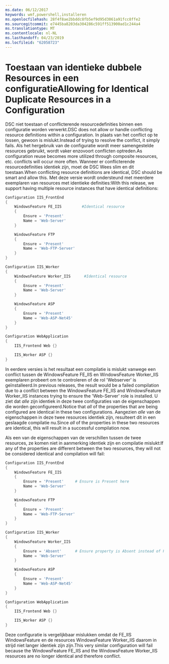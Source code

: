 ```yaml
---
ms.date: 06/12/2017
keywords: wmf,powershell,installeren
ms.openlocfilehash: 28f4f8ae2bbddc8fb5ef9d95d3061a91fcc8ffe2
ms.sourcegitcommit: e7445ba8203da304286c591ff513900ad1c244a4
ms.translationtype: MT
ms.contentlocale: nl-NL
ms.lasthandoff: 04/23/2019
ms.locfileid: "62058723"
---
```

# <a name="allowing-for-identical-duplicate-resources-in-a-configuration"></a><span data-ttu-id="73ebb-102">Toestaan van identieke dubbele Resources in een configuratie</span><span class="sxs-lookup"><span data-stu-id="73ebb-102">Allowing for Identical Duplicate Resources in a Configuration</span></span>

<span data-ttu-id="73ebb-103">DSC niet toestaan of conflicterende resourcedefinities binnen een configuratie worden verwerkt.</span><span class="sxs-lookup"><span data-stu-id="73ebb-103">DSC does not allow or handle conflicting resource definitions within a configuration.</span></span> <span data-ttu-id="73ebb-104">In plaats van het conflict op te lossen, gewoon is mislukt.</span><span class="sxs-lookup"><span data-stu-id="73ebb-104">Instead of trying to resolve the conflict, it simply fails.</span></span> <span data-ttu-id="73ebb-105">Als het hergebruik van de configuratie wordt meer samengestelde resources gebruikt, wordt vaker enzovoort conflicten optreden.</span><span class="sxs-lookup"><span data-stu-id="73ebb-105">As configuration reuse becomes more utilized through composite resources, etc. conflicts will occur more often.</span></span> <span data-ttu-id="73ebb-106">Wanneer er conflicterende resourcedefinities identiek zijn, moet de DSC Wees slim en dit toestaan.</span><span class="sxs-lookup"><span data-stu-id="73ebb-106">When conflicting resource definitions are identical, DSC should be smart and allow this.</span></span> <span data-ttu-id="73ebb-107">Met deze versie wordt ondersteund met meerdere exemplaren van resources met identieke definities:</span><span class="sxs-lookup"><span data-stu-id="73ebb-107">With this release, we support having multiple resource instances that have identical definitions:</span></span>

```powershell
Configuration IIS_FrontEnd
{
    WindowsFeature FE_IIS         #Identical resource
    {
        Ensure = 'Present'
        Name = 'Web-Server'
    }

    WindowsFeature FTP
    {
        Ensure = 'Present'
        Name = 'Web-FTP-Server'
    }
}

Configuration IIS_Worker
{
    WindowsFeature Worker_IIS      #Identical resource
    {
        Ensure = 'Present'
        Name = 'Web-Server'
    }

    WindowsFeature ASP
    {
        Ensure = 'Present'
        Name = 'Web-ASP-Net45'
    }
}

Configuration WebApplication
{
    IIS_Frontend Web {}

    IIS_Worker ASP {}
}
```

<span data-ttu-id="73ebb-108">In eerdere versies is het resultaat een compilatie is mislukt vanwege een conflict tussen de WindowsFeature FE_IIS en WindowsFeature Worker_IIS exemplaren probeert om te controleren of de rol 'Webserver' is geïnstalleerd.</span><span class="sxs-lookup"><span data-stu-id="73ebb-108">In previous releases, the result would be a failed compilation due to a conflict between the WindowsFeature FE_IIS and WindowsFeature Worker_IIS instances trying to ensure the 'Web-Server' role is installed.</span></span> <span data-ttu-id="73ebb-109">U ziet dat *alle* zijn identiek in deze twee configuraties van de eigenschappen die worden geconfigureerd.</span><span class="sxs-lookup"><span data-stu-id="73ebb-109">Notice that *all* of the properties that are being configured are identical in these two configurations.</span></span> <span data-ttu-id="73ebb-110">Aangezien *alle* van de eigenschappen in deze twee resources identiek zijn, resulteert dit in een geslaagde compilatie nu.</span><span class="sxs-lookup"><span data-stu-id="73ebb-110">Since *all* of the properties in these two resources are identical, this will result in a successful compilation now.</span></span>

<span data-ttu-id="73ebb-111">Als een van de eigenschappen van de verschillen tussen de twee resources, ze komen niet in aanmerking identiek zijn en compilatie mislukt:</span><span class="sxs-lookup"><span data-stu-id="73ebb-111">If any of the properties are different between the two resources, they will not be considered identical and compilation will fail:</span></span>

```powershell
Configuration IIS_FrontEnd
{
    WindowsFeature FE_IIS
    {
        Ensure = 'Present'     # Ensure is Present here
        Name = 'Web-Server'
    }

    WindowsFeature FTP
    {
        Ensure = 'Present'
        Name = 'Web-FTP-Server'
    }
}

Configuration IIS_Worker
{
    WindowsFeature Worker_IIS
    {
        Ensure = 'Absent'      # Ensure property is Absent instead of Present
        Name = 'Web-Server'
    }

    WindowsFeature ASP
    {
        Ensure = 'Present'
        Name = 'Web-ASP-Net45'
    }
}

Configuration WebApplication
{
    IIS_Frontend Web {}

    IIS_Worker ASP {}
}
```

<span data-ttu-id="73ebb-112">Deze configuratie is vergelijkbaar mislukken omdat de FE_IIS WindowsFeature en de resources WindowsFeature Worker_IIS daarom in strijd niet langer identiek zijn zijn.</span><span class="sxs-lookup"><span data-stu-id="73ebb-112">This very similar configuration will fail because the WindowsFeature FE_IIS and the WindowsFeature Worker_IIS resources are no longer identical and therefore conflict.</span></span>

